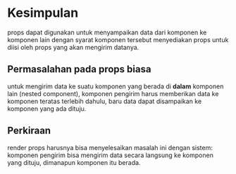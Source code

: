 # Kesimpulan

props dapat digunakan untuk menyampaikan data dari komponen ke komponen lain dengan syarat komponen tersebut menyediakan props untuk diisi oleh props yang akan mengirim datanya.

## Permasalahan pada props biasa

untuk mengirim data ke suatu komponen yang berada di **dalam** komponen lain (nested component), komponen pengirim harus memberikan data ke komponen teratas terlebih dahulu, baru data dapat disampaikan ke komponen yang ada dituju.

## Perkiraan
render props harusnya bisa menyelesaikan masalah ini dengan sistem: komponen pengirim bisa mengirim data secara langsung ke komponen yang dituju, dimanapun komponen itu berada.